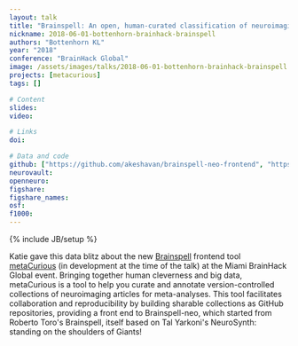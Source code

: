 ```yaml
---
layout: talk
title: "Brainspell: An open, human-curated classification of neuroimaging literature"
nickname: 2018-06-01-bottenhorn-brainhack-brainspell
authors: "Bottenhorn KL"
year: "2018"
conference: "BrainHack Global"
image: /assets/images/talks/2018-06-01-bottenhorn-brainhack-brainspell.png
projects: [metacurious]
tags: []

# Content
slides:
video:

# Links
doi:

# Data and code
github: ["https://github.com/akeshavan/brainspell-neo-frontend", "https://github.com/OpenNeuroLab/brainspell-neo"]
neurovault:
openneuro:
figshare:
figshare_names:
osf:
f1000:
---
```

{% include JB/setup %}

Katie gave this data blitz about the new [Brainspell](https://github.com/akeshavan/brainspell-neo-frontend) frontend tool [metaCurious](https://metacurious.org/) (in development at the time of the talk) at the Miami BrainHack Global event. Bringing together human cleverness and big data, metaCurious is a tool to help you curate and annotate version-controlled collections of neuroimaging articles for meta-analyses. This tool facilitates collaboration and reproducibility by building sharable collections as GitHub repositories, providing a front end to Brainspell-neo, which started from Roberto Toro's Brainspell, itself based on Tal Yarkoni's NeuroSynth: standing on the shoulders of Giants!
